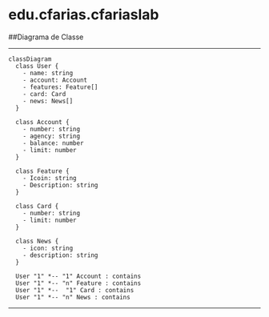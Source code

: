 # edu.cfarias.cfariaslab

##Diagrama de Classe
*************************************************************

```mermaid
classDiagram
  class User {
    - name: string
    - account: Account
    - features: Feature[]
    - card: Card
    - news: News[]
  }

  class Account {
    - number: string
    - agency: string
    - balance: number
    - limit: number
  }

  class Feature {
    - Icoin: string
    - Description: string
  }

  class Card {
    - number: string
    - limit: number
  }

  class News {
    - icon: string
    - description: string
  }

  User "1" *-- "1" Account : contains
  User "1" *-- "n" Feature : contains
  User "1" *--  "1" Card : contains
  User "1" *-- "n" News : contains

```
*************************************************************
